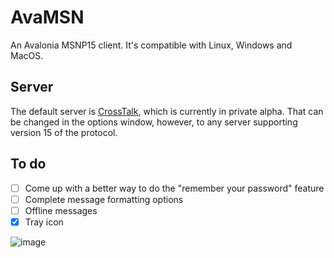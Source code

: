 # AvaMSN

An Avalonia MSNP15 client. It's compatible with Linux, Windows and MacOS.

## Server
The default server is [CrossTalk](https://crosstalk.hiden.pw), which is currently in private alpha. That can be changed in the options window, however, to any server supporting version 15 of the protocol.

## To do
- [ ] Come up with a better way to do the "remember your password" feature
- [ ] Complete message formatting options
- [ ] Offline messages
- [x] Tray icon

![image](https://github.com/campos02/AvaMSN/assets/45215327/2f4196f5-e4be-4b95-9e77-bdb6df297ede)
